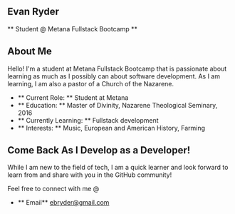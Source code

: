 ## Evan Ryder

** Student @ Metana Fullstack Bootcamp **

## About Me
Hello! I'm a student at Metana Fullstack Bootcamp that is passionate about learning as much as I possibly can about software development. As I am learning, I am also a pastor of a Church of the Nazarene.

- ** Current Role: ** Student at Metana
- ** Education: ** Master of Divinity, Nazarene Theological Seminary, 2016
- ** Currently Learning: ** Fullstack development
- ** Interests: ** Music, European and American History, Farming

## Come Back As I Develop as a Developer!
While I am new to the field of tech, I am a quick learner and look forward to learn from and share with you in the GitHub community!

Feel free to connect with me @
- ** Email** ebryder@gmail.com

<!--
**evan-ryder1/evan-ryder1** is a ✨ _special_ ✨ repository because its `README.md` (this file) appears on your GitHub profile.

Here are some ideas to get you started:

- 🔭 I’m currently working on ...
- 🌱 I’m currently learning ...
- 👯 I’m looking to collaborate on ...
- 🤔 I’m looking for help with ...
- 💬 Ask me about ...
- 📫 How to reach me: ...
- 😄 Pronouns: ...
- ⚡ Fun fact: ...
-->
